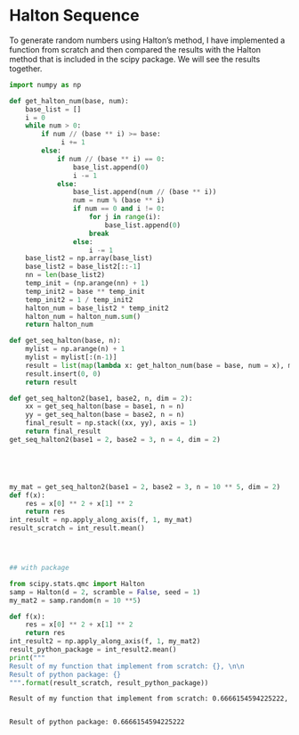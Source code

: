# Halton Sequence

To generate random numbers using Halton’s method, I have implemented a
function from scratch and then compared the results with the Halton
method that is included in the scipy package. We will see the results
together.

``` python
import numpy as np

def get_halton_num(base, num):
    base_list = []
    i = 0
    while num > 0:
        if num // (base ** i) >= base:
             i += 1
        else:
            if num // (base ** i) == 0:
                base_list.append(0)
                i -= 1
            else:
                base_list.append(num // (base ** i))
                num = num % (base ** i)
                if num == 0 and i != 0:
                    for j in range(i):
                        base_list.append(0)
                    break
                else: 
                    i -= 1
    base_list2 = np.array(base_list)
    base_list2 = base_list2[::-1]
    nn = len(base_list2)
    temp_init = (np.arange(nn) + 1)
    temp_init2 = base ** temp_init
    temp_init2 = 1 / temp_init2
    halton_num = base_list2 * temp_init2
    halton_num = halton_num.sum()
    return halton_num

def get_seq_halton(base, n):
    mylist = np.arange(n) + 1
    mylist = mylist[:(n-1)]
    result = list(map(lambda x: get_halton_num(base = base, num = x), mylist))
    result.insert(0, 0)
    return result

def get_seq_halton2(base1, base2, n, dim = 2):
    xx = get_seq_halton(base = base1, n = n)
    yy = get_seq_halton(base = base2, n = n)
    final_result = np.stack((xx, yy), axis = 1)
    return final_result
get_seq_halton2(base1 = 2, base2 = 3, n = 4, dim = 2)





my_mat = get_seq_halton2(base1 = 2, base2 = 3, n = 10 ** 5, dim = 2)
def f(x):
    res = x[0] ** 2 + x[1] ** 2
    return res
int_result = np.apply_along_axis(f, 1, my_mat)
result_scratch = int_result.mean()




## with package

from scipy.stats.qmc import Halton    
samp = Halton(d = 2, scramble = False, seed = 1)
my_mat2 = samp.random(n = 10 **5)

def f(x):
    res = x[0] ** 2 + x[1] ** 2
    return res
int_result2 = np.apply_along_axis(f, 1, my_mat2)
result_python_package = int_result2.mean()
print("""
Result of my function that implement from scratch: {}, \n\n
Result of python package: {}
""".format(result_scratch, result_python_package))
```


    Result of my function that implement from scratch: 0.6666154594225222, 


    Result of python package: 0.6666154594225222
